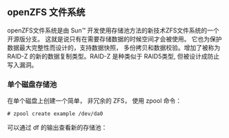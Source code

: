 ## openZFS 文件系统
openZFS文件系统是由 Sun™ 开发使用存储池方法的新技术ZFS文件系统的一个开源版分支。 这就是说只有在需要存储数据的时候空间才会被使用。 它也为保护数据最大完整性而设计的，支持数据快照， 多份拷贝和数据校验。增加了被称为 RAID-Z 的新的数据复制类型。RAID-Z 是种类似于 RAID5类型, 但被设计成防止写入漏洞。


### 单个磁盘存储池
在单个磁盘上创建一个简单， 非冗余的 ZFS， 使用 zpool 命令：

```
# zpool create example /dev/da0
```

可以通过 df 的输出查看新的存储池：

